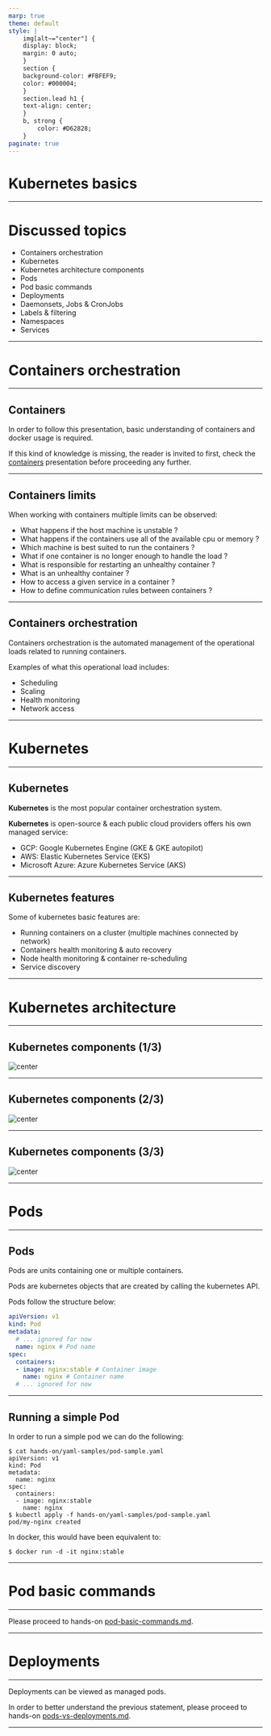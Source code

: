 ```yaml
---
marp: true
theme: default
style: |
    img[alt~="center"] {
    display: block;
    margin: 0 auto;
    }
    section {
    background-color: #FBFEF9;
    color: #000004;
    }
    section.lead h1 {
    text-align: center;
    }
    b, strong {
        color: #D62828;
    }
paginate: true
---
```


<!-- _class: lead -->

# Kubernetes basics

---

# Discussed topics

* Containers orchestration 
* Kubernetes
* Kubernetes architecture components
* Pods
* Pod basic commands
* Deployments
* Daemonsets, Jobs & CronJobs
* Labels & filtering
* Namespaces
* Services

---

<!-- _class: lead -->
# Containers orchestration 

---

## Containers

In order to follow this presentation, basic understanding of containers and docker usage is required. 

If this kind of knowledge is missing, the reader is invited to first, check the [containers](https://github.com/Tazminia/presentations/blob/main/containers/containers.pdf) presentation before proceeding any further.

---

## Containers limits

When working with containers multiple limits can be observed:

* What happens if the host machine is unstable ?
* What happens if the containers use all of the available cpu or memory ?
* Which machine is best suited to run the containers ?
* What if one container is no longer enough to handle the load ?
* What is responsible for restarting an unhealthy container ?
* What is an unhealthy container ?
* How to access a given service in a container ?
* How to define communication rules between containers ?

---

## Containers orchestration

Containers orchestration is the automated management of the operational loads related to running containers.

Examples of what this operational load includes:

* Scheduling
* Scaling
* Health monitoring
* Network access

---

<!-- _class: lead -->
# Kubernetes 

---

## Kubernetes

**Kubernetes** is the most popular container orchestration system.

**Kubernetes** is open-source & each public cloud providers offers his own managed service:

* GCP: Google Kubernetes Engine (GKE & GKE autopilot)
* AWS: Elastic Kubernetes Service (EKS)
* Microsoft Azure: Azure Kubernetes Service (AKS)

---

## Kubernetes features

Some of kubernetes basic features are:

* Running containers on a cluster (multiple machines connected by network)
* Containers health monitoring & auto recovery
* Node health monitoring & container re-scheduling
* Service discovery

---

<!-- _class: lead -->
# Kubernetes architecture

---

## Kubernetes components (1/3)

![center](img/kubernetes-components.png)

---

## Kubernetes components (2/3)

![center](img/control-plane.png)

---

## Kubernetes components (3/3)

![center](img/nodes-components.png)

---

<!-- _class: lead -->
# Pods

---

## Pods

Pods are units containing one or multiple containers.

Pods are kubernetes objects that are created by calling the kubernetes API.

Pods follow the structure below:

```yaml
apiVersion: v1
kind: Pod
metadata:
  # ... ignored for now
  name: nginx # Pod name
spec:
  containers:
  - image: nginx:stable # Container image
    name: nginx # Container name
  # ... ignored for now
```

---

## Running a simple Pod

In order to run a simple pod we can do the following:

```console
$ cat hands-on/yaml-samples/pod-sample.yaml
apiVersion: v1
kind: Pod
metadata:
  name: nginx
spec:
  containers:
  - image: nginx:stable
    name: nginx
$ kubectl apply -f hands-on/yaml-samples/pod-sample.yaml
pod/my-nginx created
```

In docker, this would have been equivalent to:

```console
$ docker run -d -it nginx:stable
```

---

<!-- _class: lead -->
# Pod basic commands

---

Please proceed to hands-on [pod-basic-commands.md](hands-on/1-pod-basic-commands.md).

---

<!-- _class: lead -->
# Deployments

---

Deployments can be viewed as managed pods.

In order to better understand the previous statement, please proceed to hands-on [pods-vs-deployments.md](hands-on/2-pods-vs-deployments.md).

---
